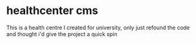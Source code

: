# healthcenter cms
 This is a health centre I created for university, only just refound the code and thought i'd give the project a quick spin
